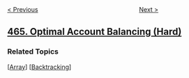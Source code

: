 <!--|This file generated by command(leetcode description); DO NOT EDIT.    |-->
<!--+----------------------------------------------------------------------+-->
<!--|@author    openset <openset.wang@gmail.com>                           |-->
<!--|@link      https://github.com/openset                                 |-->
<!--|@home      https://github.com/openset/leetcode                        |-->
<!--+----------------------------------------------------------------------+-->

[< Previous](../can-i-win "Can I Win")
　　　　　　　　　　　　　　　　
[Next >](../count-the-repetitions "Count The Repetitions")

## [465. Optimal Account Balancing (Hard)](https://leetcode.com/problems/optimal-account-balancing "最优账单平衡")



### Related Topics
  [[Array](../../tag/array/README.md)]
  [[Backtracking](../../tag/backtracking/README.md)]
